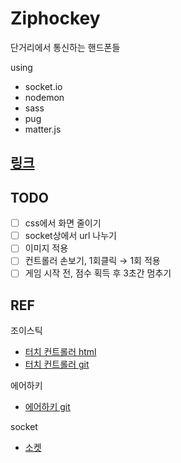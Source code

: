 # Ziphockey

단거리에서 통신하는 핸드폰들

using

- socket.io
- nodemon
- sass
- pug
- matter.js

## [링크](https://between-gz.herokuapp.com/)

## TODO

- [ ] css에서 화면 줄이기
- [ ] socket상에서 url 나누기
- [ ] 이미지 적용
- [ ] 컨트롤러 손보기, 1회클릭 → 1회 적용
- [ ] 게임 시작 전, 점수 획득 후 3초간 멈추기

## REF

조이스틱

- [터치 컨트롤러 html](https://github.com/pothonprogramming/pothonprogramming.github.io/tree/master/content/touch-controller)
- [터치 컨트롤러 git](https://pothonprogramming.github.io/content/touch-controller/touch-controller.html)

에어하키

- [에어하키 git](https://github.com/DongChyeon/JS-Toy-Projects/blob/master/AirHockey/game.js#L18)

socket

- [소켓](https://github.com/danielszabo88/CapsuleSoccer/blob/master/05%20-%20Adding%20socket.io%20Rooms/server.js)
